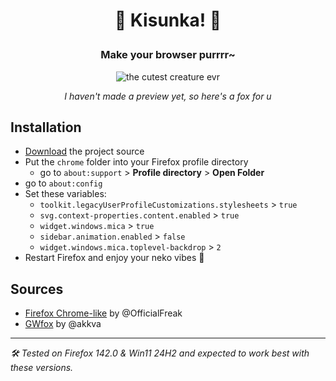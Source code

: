 # <p align="center"> <b> 🫧 Kisunka! 🫧 </b> </p>
### <p align="center"> Make your browser purrrr~ </p>

<p align="center">
  <img src="https://github.com/user-attachments/assets/0aff286d-0caf-429c-8d46-ca3b83245285" alt="the cutest creature evr" />
</p>

<p align="center"> <i> I haven't made a preview yet, so here's a fox for u </i> </p>

## Installation

- [Download](https://github.com/miamoremustachio/kisunka/archive/refs/heads/master.zip) the project source
- Put the `chrome` folder into your Firefox profile directory
  - go to `about:support` > **Profile directory** > **Open Folder**
- go to `about:config`
- Set these variables:
  - `toolkit.legacyUserProfileCustomizations.stylesheets` > `true`
  - `svg.context-properties.content.enabled` > `true`
  - `widget.windows.mica` > `true`
  - `sidebar.animation.enabled` > `false`
  - `widget.windows.mica.toplevel-backdrop` > `2`
- Restart Firefox and enjoy your neko vibes 🍵

## Sources
- [Firefox Chrome-like](https://github.com/OfficialFreak/firefox_chromelike) by @OfficialFreak
- [GWfox](https://github.com/akkva/gwfox) by @akkva

***
*🛠️ Tested on Firefox 142.0 & Win11 24H2 and expected to work best with these versions.*
